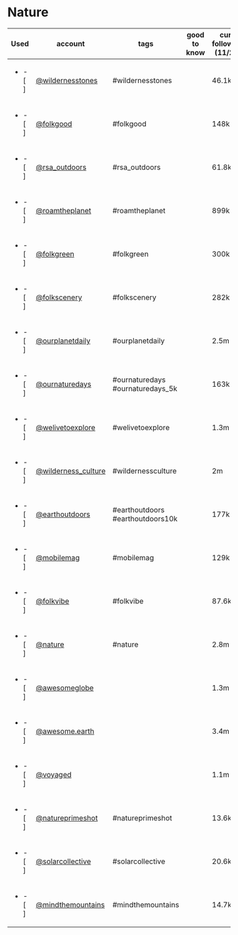 # Nature
| Used |                               account                                |               tags               | good to know | current followcount (11/2018) |
| ------------------------ | -------------------------------------------------------------------- | -------------------------------- | ------------ | ----------------------------- |
| <ul><li>- [ ] </li></ul> | [@wildernesstones](https://www.instagram.com/wildernesstones/)       | #wildernesstones                 |              | 46.1k                         |
| <ul><li>- [ ] </li></ul> | [@folkgood](https://www.instagram.com/folkgood/)                     | #folkgood                        |              | 148k                          |
| <ul><li>- [ ] </li></ul> | [@rsa_outdoors](https://www.instagram.com/rsa_outdoors/)             | #rsa_outdoors                    |              | 61.8k                         |
| <ul><li>- [ ] </li></ul> | [@roamtheplanet](https://www.instagram.com/roamtheplanet/)           | #roamtheplanet                   |              | 899k                          |
| <ul><li>- [ ] </li></ul> | [@folkgreen](https://www.instagram.com/folkgreen/)                   | #folkgreen                       |              | 300k                          |
| <ul><li>- [ ] </li></ul> | [@folkscenery](https://www.instagram.com/folkscenery/)               | #folkscenery                     |              | 282k                          |
| <ul><li>- [ ] </li></ul> | [@ourplanetdaily](https://www.instagram.com/ourplanetdaily/)         | #ourplanetdaily                  |              | 2.5m                          |
| <ul><li>- [ ] </li></ul> | [@ournaturedays](https://www.instagram.com/ournaturedays/)           | #ournaturedays #ournaturedays_5k |              | 163k                          |
| <ul><li>- [ ] </li></ul> | [@welivetoexplore](https://www.instagram.com/welivetoexplore/)       | #welivetoexplore                 |              | 1.3m                          |
| <ul><li>- [ ] </li></ul> | [@wilderness_culture](https://www.instagram.com/wilderness_culture/) | #wildernessculture               |              | 2m                            |
| <ul><li>- [ ] </li></ul> | [@earthoutdoors](https://www.instagram.com/earthoutdoors/)           | #earthoutdoors #earthoutdoors10k |              | 177k                          |
| <ul><li>- [ ] </li></ul> | [@mobilemag](https://www.instagram.com/mobilemag/)                   | #mobilemag                       |              | 129k                          |
| <ul><li>- [ ] </li></ul> | [@folkvibe](https://www.instagram.com/folkvibe/)                     | #folkvibe                        |              | 87.6k                         |
| <ul><li>- [ ] </li></ul> | [@nature](https://www.instagram.com/nature/)                         | #nature                          |              | 2.8m                          |
| <ul><li>- [ ] </li></ul> | [@awesomeglobe](https://www.instagram.com/awesomeglobe/)             |                                  |              | 1.3m                          |
| <ul><li>- [ ] </li></ul> | [@awesome.earth](https://www.instagram.com/awesome.earth/)           |                                  |              | 3.4m                          |
| <ul><li>- [ ] </li></ul> | [@voyaged](https://www.instagram.com/voyaged/)                       |                                  |              | 1.1m                          |
| <ul><li>- [ ] </li></ul> | [@natureprimeshot](https://www.instagram.com/natureprimeshot/)       | #natureprimeshot                 |              | 13.6k                         |
| <ul><li>- [ ] </li></ul> | [@solarcollective](https://www.instagram.com/solarcollective/)       | #solarcollective                 |              | 20.6k                         |
| <ul><li>- [ ] </li></ul> | [@mindthemountains](https://www.instagram.com/mindthemountains/)     | #mindthemountains                |              | 14.7k                         |
